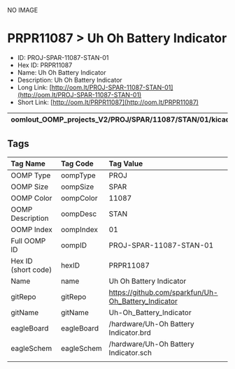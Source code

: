 


  
NO IMAGE  
# PRPR11087 > Uh Oh Battery Indicator

- ID: PROJ-SPAR-11087-STAN-01
- Hex ID: PRPR11087
- Name: Uh Oh Battery Indicator
- Description: Uh Oh Battery Indicator
- Long Link: [http://oom.lt/PROJ-SPAR-11087-STAN-01](http://oom.lt/PROJ-SPAR-11087-STAN-01)
- Short Link: [http://oom.lt/PRPR11087](http://oom.lt/PRPR11087)
  

|oomlout_OOMP_projects_V2/PROJ/SPAR/11087/STAN/01/kicadPcb3dFront.png|oomlout_OOMP_projects_V2/PROJ/SPAR/11087/STAN/01/kicadPcb3dBack.png|oomlout_OOMP_projects_V2/PROJ/SPAR/11087/STAN/01/kicadPcb3d.png||
| :---: | :---: | :---: | :---: |

## Tags
  

|Tag Name|Tag Code|Tag Value|
| :--- | :--- | :--- |
|OOMP Type|oompType|PROJ|
|OOMP Size|oompSize|SPAR|
|OOMP Color|oompColor|11087|
|OOMP Description|oompDesc|STAN|
|OOMP Index|oompIndex|01|
|Full OOMP ID|oompID|PROJ-SPAR-11087-STAN-01|
|Hex ID (short code)|hexID|PRPR11087|
|Name|name|Uh Oh Battery Indicator|
|gitRepo|gitRepo|https://github.com/sparkfun/Uh-Oh_Battery_Indicator|
|gitName|gitName|Uh-Oh_Battery_Indicator|
|eagleBoard|eagleBoard|/hardware/Uh-Oh Battery Indicator.brd|
|eagleSchem|eagleSchem|/hardware/Uh-Oh Battery Indicator.sch|
||||
